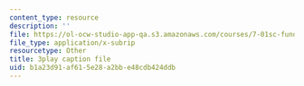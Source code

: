 ```yaml
---
content_type: resource
description: ''
file: https://ol-ocw-studio-app-qa.s3.amazonaws.com/courses/7-01sc-fundamentals-of-biology-fall-2011/b1a23d91af615e28a2bbe48cdb424ddb_OBloWTHFPZc.vtt
file_type: application/x-subrip
resourcetype: Other
title: 3play caption file
uid: b1a23d91-af61-5e28-a2bb-e48cdb424ddb
---
```

